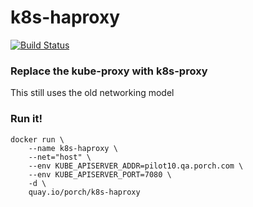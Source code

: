 # k8s-haproxy

[![Build Status](https://travis-ci.org/mikedanese/k8s-haproxy.svg)](https://travis-ci.org/mikedanese/k8s-haproxy)
### Replace the kube-proxy with k8s-proxy
This still uses the old networking model
### Run it!

```
docker run \
    --name k8s-haproxy \
    --net="host" \
    --env KUBE_APISERVER_ADDR=pilot10.qa.porch.com \
    --env KUBE_APISERVER_PORT=7080 \
    -d \
    quay.io/porch/k8s-haproxy
```
